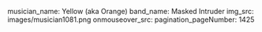 musician_name: Yellow (aka Orange)
band_name: Masked Intruder
img_src: images/musician1081.png
onmouseover_src: 
pagination_pageNumber: 1425